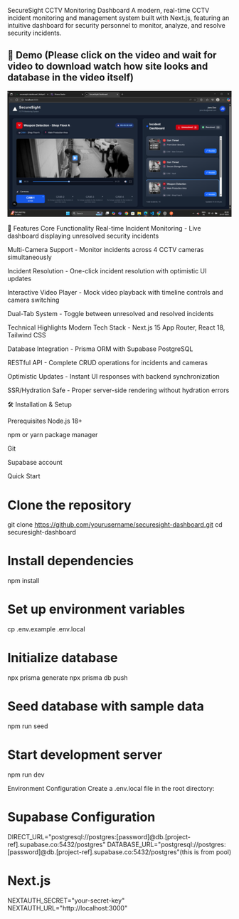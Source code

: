 SecureSight CCTV Monitoring Dashboard
A modern, real-time CCTV incident monitoring and management system built with Next.js, featuring an intuitive dashboard for security personnel to monitor, analyze, and resolve security incidents.

## 🎥 Demo (Please click on the video and wait for video to download watch how site looks and database in the video itself)

[![Watch the video](public/image.png)](public/demo.mp4)

🚀 Features
Core Functionality
Real-time Incident Monitoring - Live dashboard displaying unresolved security incidents

Multi-Camera Support - Monitor incidents across 4 CCTV cameras simultaneously

Incident Resolution - One-click incident resolution with optimistic UI updates

Interactive Video Player - Mock video playback with timeline controls and camera switching

Dual-Tab System - Toggle between unresolved and resolved incidents



Technical Highlights
Modern Tech Stack - Next.js 15 App Router, React 18, Tailwind CSS

Database Integration - Prisma ORM with Supabase PostgreSQL

RESTful API - Complete CRUD operations for incidents and cameras

Optimistic Updates - Instant UI responses with backend synchronization

SSR/Hydration Safe - Proper server-side rendering without hydration errors




🛠 Installation & Setup

Prerequisites
Node.js 18+

npm or yarn package manager

Git

Supabase account



Quick Start
# Clone the repository
git clone https://github.com/yourusername/securesight-dashboard.git
cd securesight-dashboard

# Install dependencies
npm install

# Set up environment variables
cp .env.example .env.local

# Initialize database
npx prisma generate
npx prisma db push

# Seed database with sample data
npm run seed

# Start development server
npm run dev


Environment Configuration
Create a .env.local file in the root directory:
# Supabase Configuration
DIRECT_URL="postgresql://postgres:[password]@db.[project-ref].supabase.co:5432/postgres"
DATABASE_URL="postgresql://postgres:[password]@db.[project-ref].supabase.co:5432/postgres"(this is from pool)

# Next.js
NEXTAUTH_SECRET="your-secret-key"
NEXTAUTH_URL="http://localhost:3000"


